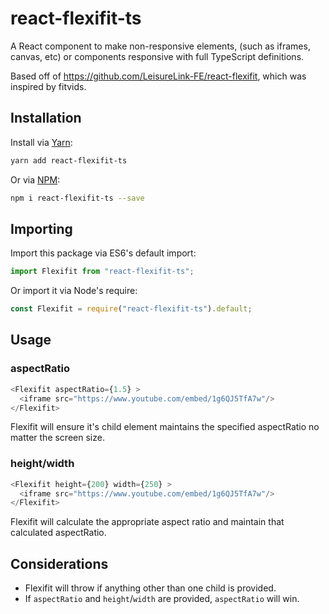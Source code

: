 # react-flexifit-ts
A React component to make non-responsive elements, (such as iframes, canvas, etc) or components responsive with full TypeScript definitions.

Based off of https://github.com/LeisureLink-FE/react-flexifit, which was inspired by fitvids.

## Installation

Install via [Yarn](https://yarnpkg.com):

```bash
yarn add react-flexifit-ts
```

Or via [NPM](https://npmjs.com/package/react-flexifit-ts):

```bash
npm i react-flexifit-ts --save
```

## Importing

Import this package via ES6's default import:

```js
import Flexifit from "react-flexifit-ts";
```

Or import it via Node's require:

```js
const Flexifit = require("react-flexifit-ts").default;
```

## Usage

### aspectRatio
```js
<Flexifit aspectRatio={1.5} >
  <iframe src="https://www.youtube.com/embed/1g6QJ5TfA7w"/>
</Flexifit>
```

Flexifit will ensure it's child element maintains the specified aspectRatio no matter the screen size.

### height/width
```js
<Flexifit height={200} width={250} >
  <iframe src="https://www.youtube.com/embed/1g6QJ5TfA7w"/>
</Flexifit>
```

Flexifit will calculate the appropriate aspect ratio and maintain that calculated aspectRatio.

## Considerations

* Flexifit will throw if anything other than one child is provided.
* If `aspectRatio` and `height`/`width` are provided, `aspectRatio` will win.